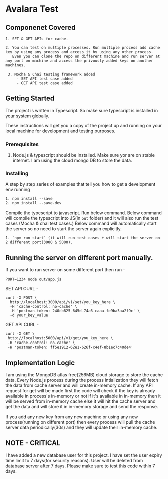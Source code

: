 # Avalara Test

## Componenet Covered
`````````
1. SET & GET APIs for cache.
       
2. You can test on multiple processes. Run multiple process add cache key by using any process and access it by using any other process.
   Even you can clone the repo on different machine and run server at any port on machine and access the privously added keys on another machines.
 
 3. Mocha & Chai testing framework added
     - SET API test case added
     - GET API test case added
`````````

## Getting Started

The project is written in Typescript. So make sure typescript is installed in your system globally.

These instructions will get you a copy of the project up and running on your local machine for development and testing purposes.

### Prerequisites

1. Node.js & typescript should be installed. Make sure yor are on stable internet. I am using the cloud mongo DB to store the data.

### Installing
A step by step series of examples that tell you how to get a development env running

```
1. npm install --save
2. npm install --save-dev
```

Compile the typescript to javascript. Run below command.
Below command will compile the typescript into JS(in `out` folder) and it will also run the test cases (Mocha & chai test cases.)
Below command will automatically start the server so no need to start the server again explicitly.

```
1. `npm run start` (it will run test cases + will start the server on 2 different port(3000 & 5000).
```
## Running the server on different port manually.
If you want to run server on some different port then run - 
```
PORT=1234 node out/app.js
```

SET API CURL - 
`````````
curl -X POST \
  http://localhost:3000/api/v1/set/you_key_here \
  -H 'cache-control: no-cache' \
  -H 'postman-token: 240cb825-645d-74a6-caaa-fe9ba5aa2f9c' \
  -d your_key_value
  `````````
  
 GET API CURL - 
 ````````
curl -X GET \
  http://localhost:5000/api/v1/get/you_key_here \
  -H 'cache-control: no-cache' \
  -H 'postman-token: ff5e1912-62e1-626f-c4ef-8b1ec7c40de4'
  `````````````````
 

## Implementation Logic

I am using the MongoDB atlas free(256MB) cloud storage to store the cache data.
Every Node.js process during the process intialization they will fetch the data from cache server and will create 
in-memory cache. If any API request for get will be made first the code will check if the key is already available in process's in-memory or not if it's
available in in-memory then it will be served from in-memory cache else it will hit the cache server and get the data and will store it in in-memory storage 
and send the response.

If you add any new key from any new machine or using any new process(running on different port) then every process will pull the cache server data periodically(30s) and they will update their in-memory cache.

## NOTE - CRITICAL
I have added a new database user for this project. I have set the user expiry time limit to 7 days(for security reasons). User will be deleted from database server after 7 days. Please make sure to test this code within 7 days.



